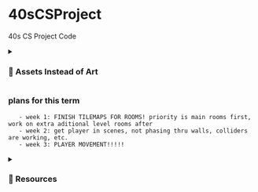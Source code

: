 # 40sCSProject
40s CS Project Code

<details>
 <summary><h3> 🍓 Assets Instead of Art</h3></summary>
  <h3> fonts and stuff </h3>
        pixel font - [https://assetstore.unity.com/packages/2d/fonts/pixel-font-tripfive-64734]
  <br > cursors - [https://assetstore.unity.com/packages/2d/gui/icons/pixel-cursors-109256]

  <h3 > audios </h3>
        8-bit music - [https://assetstore.unity.com/packages/audio/music/8bit-music-062022-225623]
 <br > 8-bit music too! [https://assetstore.unity.com/packages/audio/music/electronic/miru-far-from-home-free-8bit-inspired-music-pack-202961]
 <br > even more 8-bit music! [https://assetstore.unity.com/packages/audio/music/8bit-music-album-051321-196147]
        undertale music to download [https://archive.org/details/undertaleost_202004/Undertale+-+Lossless+Soundtrack+(toby+fox)/toby+fox+-+UNDERTALE+Soundtrack+-+18+Uwa!!+So+Holiday♫.flac]
 <br > dialogue sound effect: [https://assetstore.unity.com/packages/audio/sound-fx/dialog-text-sound-effects-222079]
 <br > rpg sound effects (boops) [https://assetstore.unity.com/packages/audio/sound-fx/rpg-essentials-sound-effects-free-227708]
 <br > [https://assetstore.unity.com/packages/audio/sound-fx/free-casual-soundfx-pack-164843]
 <br > cat footsteps [https://freesound.org/people/IENBA/sounds/658429/]
 <br > cat meows [https://freesound.org/people/Kim_Kimovna/sounds/563746/]
 <br > cat purrs [https://freesound.org/people/Abolla/sounds/322012/]
 <br > goats [https://freesound.org/people/shadeslayer99/sounds/161194/]
        
  <h3 > scenes </h3>
  <br > opening grassy art https://opengameart.org/content/whispers-of-avalon-grassland-tileset
  <br > pixel courtyard [https://assetstore.unity.com/packages/2d/environments/pixel-art-top-down-basic-187605]
  <br > [https://assetstore.unity.com/packages/2d/environments/pixel-dark-forest-136825]
  <br > [https://assetstore.unity.com/packages/2d/characters/retro-act-rpg-sprite-pack-01-71965]
  <br > goth town - [https://assetstore.unity.com/packages/2d/characters/gothicvania-town-101407]
  <br > castle - [https://assetstore.unity.com/packages/2d/environments/rogue-fantasy-castle-164725]
  <br > [https://assetstore.unity.com/packages/2d/characters/warped-caves-103250]
  <br > [https://assetstore.unity.com/packages/2d/characters/sunny-land-forest-108124]
  <br > [https://assetstore.unity.com/packages/2d/characters/sunny-land-forest-108124]
  <br > [https://assetstore.unity.com/packages/audio/sound-fx/true-8-bit-sound-effect-collection-lite-version-264063]

  <h3 > players </h3>
        [https://assetstore.unity.com/packages/2d/characters/warrior-free-asset-195707]
  <br > king - [https://assetstore.unity.com/packages/2d/characters/medieval-king-pack-2-174863]
  <br >  [https://assetstore.unity.com/packages/2d/gui/icons/2d-amulets-kit-196010]

 <h3> animals etc </h3>
        
  <br > CATS!!!!!!!!!! [https://assetstore.unity.com/packages/2d/characters/pet-cats-pixel-art-pack-248340]
  <br > [https://assetstore.unity.com/packages/2d/characters/pixel-flamer-x-130001]
  <br > pigs for jane [https://assetstore.unity.com/packages/2d/characters/basic-pixel-farm-asset-pack-64192]

  <h3> potions and objects </h3>
        [https://assetstore.unity.com/packages/2d/gui/icons/2d-potions-pixel-art-196023]
  <br > https://assetstore.unity.com/packages/2d/gui/icons/2d-amulets-kit-196010

</details>
 <h3> plans for this term </h3>

       - week 1: FINISH TILEMAPS FOR ROOMS! priority is main rooms first, work on extra aditional level rooms after 
       - week 2: get player in scenes, not phasing thru walls, colliders are working, etc.
       - week 3: PLAYER MOVEMENT!!!!!
  
<details>
 <summary><h3> 🌸 Resources</h3></summary>
   [https://gamedevbeginner.com/how-to-play-audio-in-unity-with-examples/]
 <br > [https://www.youtube.com/watch?v=PAA_lCutsfE]
 <br > link to canva - [https://www.canva.com/design/DAF5UdO3Gxw/BM0pE9ps5UornBcANUm0aQ/edit?utm_content=DAF5UdO3Gxw&utm_campaign=designshare&utm_medium=link2&utm_source=sharebutton]
 test

</details>

